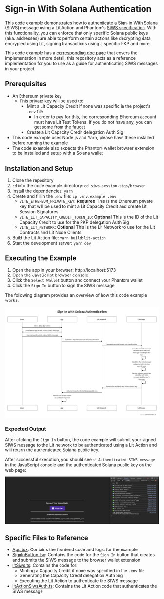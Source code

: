 # Sign-in With Solana Authentication

This code example demonstrates how to authenticate a Sign-in With Solana (SIWS) message using a Lit Action and Phantom's [SIWS specification](https://github.com/phantom/sign-in-with-solana/tree/main?tab=readme-ov-file). With this functionality, you can enforce that only specific Solana public keys (aka. addresses) are able to perform certain actions like decrypting data encrypted using Lit, signing transactions using a specific PKP and more.

This code example has a [corresponding doc page](https://developer.litprotocol.com/sdk/authentication/authenticating-siws) that covers the implementation in more detail, this repository acts as a reference implementation for you to use as a guide for authenticating SIWS messages in your project.

## Prerequisites

- An Ethereum private key
  - This private key will be used to:
    - Mint a Lit Capacity Credit if none was specific in the project's `.env` file
      - In order to pay for this, the corresponding Ethereum account must have Lit Test Tokens. If you do not have any, you can get some from [the faucet](https://chronicle-yellowstone-faucet.getlit.dev/)
    - Create a Lit Capacity Credit delegation Auth Sig
- This code example uses Node.js and Yarn, please have these installed before running the example
- The code example also expects the [Phantom wallet browser extension](https://chromewebstore.google.com/detail/phantom/bfnaelmomeimhlpmgjnjophhpkkoljpa?hl=en) to be installed and setup with a Solana wallet

## Installation and Setup

1. Clone the repository
2. `cd` into the code example directory: `cd siws-session-sigs/browser`
3. Install the dependencies: `yarn`
4. Create and fill in the `.env` file: `cp .env.example .env`
   - `VITE_ETHEREUM_PRIVATE_KEY`: **Required** This is the Ethereum private key that will be used to mint a Lit Capacity Credit and create Lit Session Signatures
   - `VITE_LIT_CAPACITY_CREDIT_TOKEN_ID`: **Optional** This is the ID of the Lit Capacity Credit to use for the PKP delegation Auth Sig
   - `VITE_LIT_NETWORK`: **Optional** This is the Lit Network to use for the Lit Contracts and Lit Node Clients
5. Build the Lit Action file: `yarn build:lit-action`
6. Start the development server: `yarn dev`

## Executing the Example

1. Open the app in your browser: http://localhost:5173
2. Open the JavaScript browser console
3. Click the `Select Wallet` button and connect your Phantom wallet
4. Click the `Sign In` button to sign the SIWS message

The following diagram provides an overview of how this code example works:

![Code Example Overview](./src/assets/siws-authentication.png)

### Expected Output

After clicking the `Sign In` button, the code example will submit your signed SIWS message to the Lit network to be authenticated using a Lit Action and will return the authenticated Solana public key.

After successful execution, you should see `✅ Authenticated SIWS message` in the JavaScript console and the authenticated Solana public key on the web page:

![Successful execution](./src/assets/successful-execution.png)

## Specific Files to Reference

- [App.tsx](./src/App.tsx): Contains the frontend code and logic for the example
- [SignInButton.tsx](./src/SignInButton.tsx): Contains the code for the `Sign In` button that creates and submits the SIWS message to the browser wallet extension
- [litSiws.ts](./src/litSiws.ts): Contains the code for:
  - Minting a Capacity Credit if none was specified in the `.env` file
  - Generating the Capacity Credit delegation Auth Sig
  - Executing the Lit Action to authenticate the SIWS message
- [litActionSiwsAuth.ts](./src/litActionSiwsAuth.ts): Contains the Lit Action code that authenticates the SIWS message
